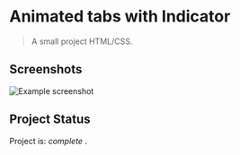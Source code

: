 # Animated tabs with Indicator

> A small project HTML/CSS.


## Screenshots
![Example screenshot](https://github.com/IrinaSpasova/Small-projects-JavaScript/blob/main/Animated%20Tabs%20with%20Indicator/image.png)


## Project Status
Project is:  _complete_ .
